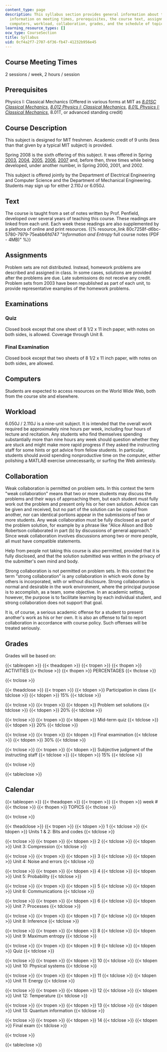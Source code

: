 ```yaml
---
content_type: page
description: This syllabus section provides general information about the course and
  information on meeting times, prerequisites, the course text, assignments, examinations,
  computers, workload, collaboration, grades, and the schedule of topics.
learning_resource_types: []
ocw_type: CourseSection
title: Syllabus
uid: 0cf4a2f7-2707-6f36-fb47-41232b956e45
---
```


Course Meeting Times
--------------------

2 sessions / week, 2 hours / session

Prerequisites
-------------

Physics I: Classical Mechanics (Offered in various forms at MIT as _[8.01SC Classical Mechanics](/courses/8-01sc-classical-mechanics-fall-2016)_, [_8.012 Physics I: Classical Mechanics_](/courses/8-012-physics-i-classical-mechanics-fall-2008), [_8.01L Physics I: Classical Mechanics_](/courses/8-01l-physics-i-classical-mechanics-fall-2005), 8.01T, or advanced standing credit)

Course Description
------------------

This subject is designed for MIT freshmen. Academic credit of 9 units (less than that given by a typical MIT subject) is provided.

Spring 2008 is the sixth offering of this subject. It was offered in Spring [2003](https://mtlsites.mit.edu/Courses/6.050/2003/index.html), [2004](https://mtlsites.mit.edu/Courses/6.050/2004/index.html), [2005](https://mtlsites.mit.edu/Courses/6.050/2005/index.html), [2006](https://mtlsites.mit.edu/Courses/6.050/2006/index.html), [2007](https://mtlsites.mit.edu/Courses/6.050/2007/index.html) and, before then, three times while being developed, under another number, in Spring 2000, 2001, and 2002.

This subject is offered jointly by the Department of Electrical Engineering and Computer Science and the Department of Mechanical Engineering. Students may sign up for either 2.110J or 6.050J.

Text
----

The course is taught from a set of notes written by Prof. Penfield, developed over several years of teaching this course. These readings are linked from each unit. Each week these readings are also supplemented by a plethora of online and print resources. {{% resource_link 80c7258f-d6bc-5780-7979-75eabb6fd747 "_Information and Entropy_ full course notes (PDF - 4MB)" %}}

Assignments
-----------

Problem sets are not distributed. Instead, homework problems are described and assigned in class. In some cases, solutions are provided after the problems are due. Late submissions do not receive any credit. Problem sets from 2003 have been republished as part of each unit, to provide representative examples of the homework problems.

Examinations
------------

### Quiz

Closed book except that one sheet of 8 1/2 x 11 inch paper, with notes on both sides, is allowed. Coverage through Unit 8.

### Final Examination

Closed book except that two sheets of 8 1/2 x 11 inch paper, with notes on both sides, are allowed.

Computers
---------

Students are expected to access resources on the World Wide Web, both from the course site and elsewhere.

Workload
--------

6.050J / 2.110J is a nine-unit subject. It is intended that the overall work required be approximately nine hours per week, including four hours of lecture and recitation. Any students who find themselves spending substantially more than nine hours any week should question whether they are stuck and might make more rapid progress if they asked the instructing staff for some hints or got advice from fellow students. In particular, students should avoid spending nonproductive time on the computer, either polishing a MATLAB exercise unnecessarily, or surfing the Web aimlessly.

Collaboration
-------------

Weak collaboration is permitted on problem sets. In this context the term "weak collaboration" means that two or more students may discuss the problems and their ways of approaching them, but each student must fully work out the problem and present only his or her own solution. Advice can be given and received, but no part of the solution can be copied from another, nor can identical portions appear in the submissions of two or more students. Any weak collaboration must be fully disclosed as part of the problem solution, for example by a phrase like "Alice Alison and Bob Robertson collaborated in part (b) by discussions of general approach." Since weak collaboration involves discussions among two or more people, all must have compatible statements.

Help from people not taking this course is also permitted, provided that it is fully disclosed, and that the solution submitted was written in the privacy of the submitter's own mind and body.

Strong collaboration is not permitted on problem sets. In this context the term "strong collaboration" is any collaboration in which work done by others is incorporated, with or without disclosure. Strong collaboration is normal and desirable in the work environment, where the principal purpose is to accomplish, as a team, some objective. In an academic setting, however, the purpose is to facilitate learning by each individual student, and strong collaboration does not support that goal.

It is, of course, a serious academic offense for a student to present another's work as his or her own. It is also an offense to fail to report collaboration in accordance with course policy. Such offenses will be treated seriously.

Grades
------

Grades will be based on:

{{< tableopen >}}
{{< theadopen >}}
{{< tropen >}}
{{< thopen >}}
ACTIVITIES
{{< thclose >}}
{{< thopen >}}
PERCENTAGES
{{< thclose >}}

{{< trclose >}}

{{< theadclose >}}
{{< tropen >}}
{{< tdopen >}}
Participation in class
{{< tdclose >}}
{{< tdopen >}}
15%
{{< tdclose >}}

{{< trclose >}}
{{< tropen >}}
{{< tdopen >}}
Problem set solutions
{{< tdclose >}}
{{< tdopen >}}
20%
{{< tdclose >}}

{{< trclose >}}
{{< tropen >}}
{{< tdopen >}}
Mid-term quiz
{{< tdclose >}}
{{< tdopen >}}
20%
{{< tdclose >}}

{{< trclose >}}
{{< tropen >}}
{{< tdopen >}}
Final examination
{{< tdclose >}}
{{< tdopen >}}
30%
{{< tdclose >}}

{{< trclose >}}
{{< tropen >}}
{{< tdopen >}}
Subjective judgment of the instructing staff
{{< tdclose >}}
{{< tdopen >}}
15%
{{< tdclose >}}

{{< trclose >}}

{{< tableclose >}}

Calendar
--------

{{< tableopen >}}
{{< theadopen >}}
{{< tropen >}}
{{< thopen >}}
week #
{{< thclose >}}
{{< thopen >}}
TOPICS
{{< thclose >}}

{{< trclose >}}

{{< theadclose >}}
{{< tropen >}}
{{< tdopen >}}
1
{{< tdclose >}}
{{< tdopen >}}
Units 1 & 2: Bits and codes
{{< tdclose >}}

{{< trclose >}}
{{< tropen >}}
{{< tdopen >}}
2
{{< tdclose >}}
{{< tdopen >}}
Unit 3: Compression
{{< tdclose >}}

{{< trclose >}}
{{< tropen >}}
{{< tdopen >}}
3
{{< tdclose >}}
{{< tdopen >}}
Unit 4: Noise and errors
{{< tdclose >}}

{{< trclose >}}
{{< tropen >}}
{{< tdopen >}}
4
{{< tdclose >}}
{{< tdopen >}}
Unit 5: Probability
{{< tdclose >}}

{{< trclose >}}
{{< tropen >}}
{{< tdopen >}}
5
{{< tdclose >}}
{{< tdopen >}}
Unit 6: Communications
{{< tdclose >}}

{{< trclose >}}
{{< tropen >}}
{{< tdopen >}}
6
{{< tdclose >}}
{{< tdopen >}}
Unit 7: Processes
{{< tdclose >}}

{{< trclose >}}
{{< tropen >}}
{{< tdopen >}}
7
{{< tdclose >}}
{{< tdopen >}}
Unit 8: Inference
{{< tdclose >}}

{{< trclose >}}
{{< tropen >}}
{{< tdopen >}}
8
{{< tdclose >}}
{{< tdopen >}}
Unit 9: Maximum entropy
{{< tdclose >}}

{{< trclose >}}
{{< tropen >}}
{{< tdopen >}}
9
{{< tdclose >}}
{{< tdopen >}}
Quiz
{{< tdclose >}}

{{< trclose >}}
{{< tropen >}}
{{< tdopen >}}
10
{{< tdclose >}}
{{< tdopen >}}
Unit 10: Physical systems
{{< tdclose >}}

{{< trclose >}}
{{< tropen >}}
{{< tdopen >}}
11
{{< tdclose >}}
{{< tdopen >}}
Unit 11: Energy
{{< tdclose >}}

{{< trclose >}}
{{< tropen >}}
{{< tdopen >}}
12
{{< tdclose >}}
{{< tdopen >}}
Unit 12: Temperature
{{< tdclose >}}

{{< trclose >}}
{{< tropen >}}
{{< tdopen >}}
13
{{< tdclose >}}
{{< tdopen >}}
Unit 13: Quantum information
{{< tdclose >}}

{{< trclose >}}
{{< tropen >}}
{{< tdopen >}}
14
{{< tdclose >}}
{{< tdopen >}}
Final exam
{{< tdclose >}}

{{< trclose >}}

{{< tableclose >}}